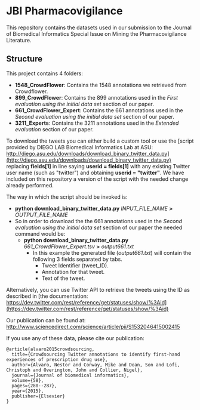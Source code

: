 # JBI Pharmacovigilance
This repository contains the datasets used in our submission to the Journal of Biomedical Informatics Special Issue on Mining the Pharmacovigilance Literature.

## Structure
This project contains 4 folders:
* **1548_CrowdFlower**: Contains the 1548 annotations we retrieved from Crowdflower.
* **899_CrowdFlower**: Contains the 899 annotations used in the *First evaluation using the initial data set* section of our paper.
* **661_CrowdFlower_Expert**: Contains the 661 annotations used in the *Second evaluation using the initial data set* section of our paper.
* **3211_Experts**: Contains the 3211 annotations used in the *Extended evaluation* section of our paper.

To download the tweets you can either build a custom tool or use the [script provided by DIEGO LAB Biomedical Informatics Lab at ASU: http://diego.asu.edu/downloads/download_binary_twitter_data.py](http://diego.asu.edu/downloads/download_binary_twitter_data.py) replacing **fields[1]** in line saying **userid = fields[1]** with any existing Twitter user name (such as "twitter") and obtaining **userid = "twitter"**. We have included on this repository a version of the script with the needed change already performed.

The way in which the script should be invoked is:
* **python download_binary_twitter_data.py** *INPUT_FILE_NAME* **>** *OUTPUT_FILE_NAME*
* So in order to download the the 661 annotations used in the *Second evaluation using the initial data set* section of our paper the needed command would be:
  * **python download_binary_twitter_data.py** *661_CrowdFlower_Expert.tsv* **>** *output661.txt*
    * In this example the generated file (*output661.txt*) will contain the following 3 fields separated by tabs.
      * Tweet Identifier (tweet_ID).
      * Annotation for that tweet.
      * Text of the tweet.

Alternatively, you can use Twitter API to retrieve the tweets using the ID as described in [the documentation: https://dev.twitter.com/rest/reference/get/statuses/show/%3Aid](https://dev.twitter.com/rest/reference/get/statuses/show/%3Aid)

Our publication can be found at: http://www.sciencedirect.com/science/article/pii/S1532046415002415


If you use any of these data, please cite our publication:
```
@article{alvaro2015crowdsourcing,
  title={Crowdsourcing Twitter annotations to identify first-hand experiences of prescription drug use},
  author={Alvaro, Nestor and Conway, Mike and Doan, Son and Lofi, Christoph and Overington, John and Collier, Nigel},
  journal={Journal of biomedical informatics},
  volume={58},
  pages={280--287},
  year={2015},
  publisher={Elsevier}
}
```